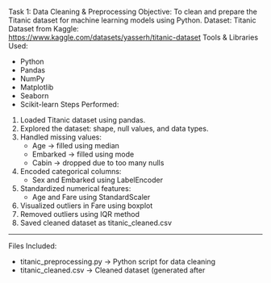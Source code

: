  Task 1: Data Cleaning & Preprocessing
 Objective:
To clean and prepare the Titanic dataset for machine learning models using Python.
 Dataset:
Titanic Dataset from Kaggle:  
https://www.kaggle.com/datasets/yasserh/titanic-dataset
 Tools & Libraries Used:
- Python
- Pandas
- NumPy
- Matplotlib
- Seaborn
- Scikit-learn
 Steps Performed:

1. Loaded Titanic dataset using pandas.
2. Explored the dataset: shape, null values, and data types.
3. Handled missing values:
   - Age → filled using median
   - Embarked → filled using mode
   - Cabin → dropped due to too many nulls
4. Encoded categorical columns:
   - Sex and Embarked using LabelEncoder
5. Standardized numerical features:
   - Age and Fare using StandardScaler
6. Visualized outliers in Fare using boxplot
7. Removed outliers using IQR method
8. Saved cleaned dataset as titanic_cleaned.csv

---

 Files Included:
- titanic_preprocessing.py → Python script for data cleaning
- titanic_cleaned.csv → Cleaned dataset (generated after
